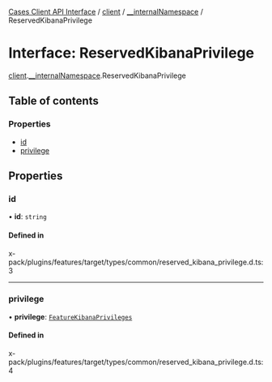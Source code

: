 [Cases Client API Interface](../README.md) / [client](../modules/client.md) / [\_\_internalNamespace](../modules/client.__internalNamespace.md) / ReservedKibanaPrivilege

# Interface: ReservedKibanaPrivilege

[client](../modules/client.md).[__internalNamespace](../modules/client.__internalNamespace.md).ReservedKibanaPrivilege

## Table of contents

### Properties

- [id](client.__internalNamespace.ReservedKibanaPrivilege.md#id)
- [privilege](client.__internalNamespace.ReservedKibanaPrivilege.md#privilege)

## Properties

### id

• **id**: `string`

#### Defined in

x-pack/plugins/features/target/types/common/reserved_kibana_privilege.d.ts:3

___

### privilege

• **privilege**: [`FeatureKibanaPrivileges`](client.__internalNamespace.FeatureKibanaPrivileges.md)

#### Defined in

x-pack/plugins/features/target/types/common/reserved_kibana_privilege.d.ts:4
